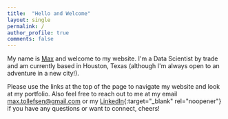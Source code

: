 ```yaml
---
title:  "Hello and Welcome"
layout: single
permalink: /
author_profile: true
comments: false
---
```


My name is [Max](/about-me/) and welcome to my website. I'm a Data Scientist by trade and am currently based in Houston, Texas (although I'm always open to an adventure in a new city!).

Please use the links at the top of the page to navigate my website and look at my portfolio. Also feel free to reach out to me at my email [max.tollefsen@gmail.com](mailto:max.tollefsen@gmail.com) or my [LinkedIn](https://www.linkedin.com/in/max-tollefsen/){:target="_blank" rel="noopener"} if you have any questions or want to connect, cheers!
